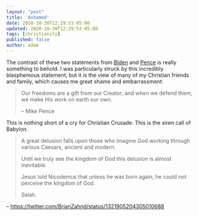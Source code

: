 ```yaml
---
layout: "post"
title: 'Ashamed'
date: 2020-10-30T12:29:53-05:00
updated: 2020-10-30T12:29:53-05:00
tags: [christianity]
published: false
author: adam
---
```


The contrast of these two statements from
[Biden](https://www.christianpost.com/voices/the-greatest-commandment-has-guided-my-politics.html)
and
[Pence](https://www.christianpost.com/voices/president-trump-is-the-best-choice-for-americans-of-faith.html)
is really something to behold.  I was particularly struck by this incredibly
blasphemous statement, but it is the view of many of my Christian friends and
family, which causes me great shame and embarrassment:

> Our freedoms are a gift from our Creator, and when we defend them, we make His work on earth our own.
> 
> – Mike Pence

This is nothing short of a cry for Christian Crusade. This is the siren call of Babylon.

> A great delusion falls upon those who imagine God working through various Caesars, ancient and modern.
> 
> Until we truly see the kingdom of God this delusion is almost inevitable.
> 
> Jesus told Nicodemus that unless he was born again, he could not perceive the kingdom of God.
> 
> Selah.

– https://twitter.com/BrianZahnd/status/1321905204305010688

